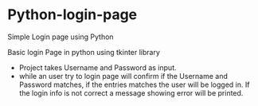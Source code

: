 # Python-login-page
Simple Login page using Python 

Basic login Page in python using tkinter library
- Project takes Username and Password as input.
- while an user try to login page will confirm if the Username and Password matches, if the entries matches the user will be logged in.
If the login info is not correct a message showing error will be printed. 
